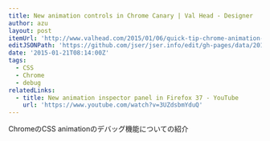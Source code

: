 ```yaml
---
title: New animation controls in Chrome Canary | Val Head - Designer
author: azu
layout: post
itemUrl: 'http://www.valhead.com/2015/01/06/quick-tip-chrome-animation-controls/'
editJSONPath: 'https://github.com/jser/jser.info/edit/gh-pages/data/2015/01/index.json'
date: '2015-01-21T08:14:00Z'
tags:
  - CSS
  - Chrome
  - debug
relatedLinks:
  - title: New animation inspector panel in Firefox 37 - YouTube
    url: 'https://www.youtube.com/watch?v=3UZdsbmYduQ'
---
```

ChromeのCSS animationのデバッグ機能についての紹介
